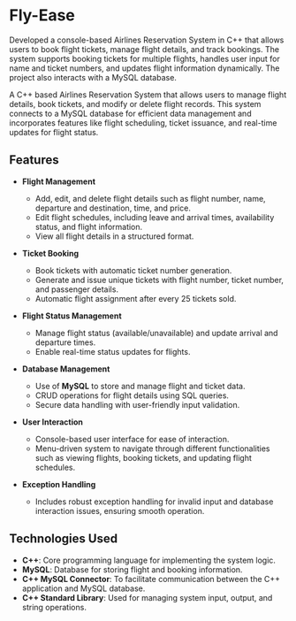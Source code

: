 # Fly-Ease
Developed a console-based Airlines Reservation System in C++ that allows users to book flight tickets, manage flight details, and track bookings. The system supports booking tickets for multiple flights, handles user input for name and ticket numbers, and updates flight information dynamically. The project also interacts with a MySQL database.

A C++ based Airlines Reservation System that allows users to manage flight details, book tickets, and modify or delete flight records. This system connects to a MySQL database for efficient data management and incorporates features like flight scheduling, ticket issuance, and real-time updates for flight status.

## Features

- **Flight Management**
  - Add, edit, and delete flight details such as flight number, name, departure and destination, time, and price.
  - Edit flight schedules, including leave and arrival times, availability status, and flight information.
  - View all flight details in a structured format.

- **Ticket Booking**
  - Book tickets with automatic ticket number generation.
  - Generate and issue unique tickets with flight number, ticket number, and passenger details.
  - Automatic flight assignment after every 25 tickets sold.
  
- **Flight Status Management**
  - Manage flight status (available/unavailable) and update arrival and departure times.
  - Enable real-time status updates for flights.

- **Database Management**
  - Use of **MySQL** to store and manage flight and ticket data.
  - CRUD operations for flight details using SQL queries.
  - Secure data handling with user-friendly input validation.

- **User Interaction**
  - Console-based user interface for ease of interaction.
  - Menu-driven system to navigate through different functionalities such as viewing flights, booking tickets, and updating flight schedules.

- **Exception Handling**
  - Includes robust exception handling for invalid input and database interaction issues, ensuring smooth operation.

## Technologies Used

- **C++**: Core programming language for implementing the system logic.
- **MySQL**: Database for storing flight and booking information.
- **C++ MySQL Connector**: To facilitate communication between the C++ application and MySQL database.
- **C++ Standard Library**: Used for managing system input, output, and string operations.

